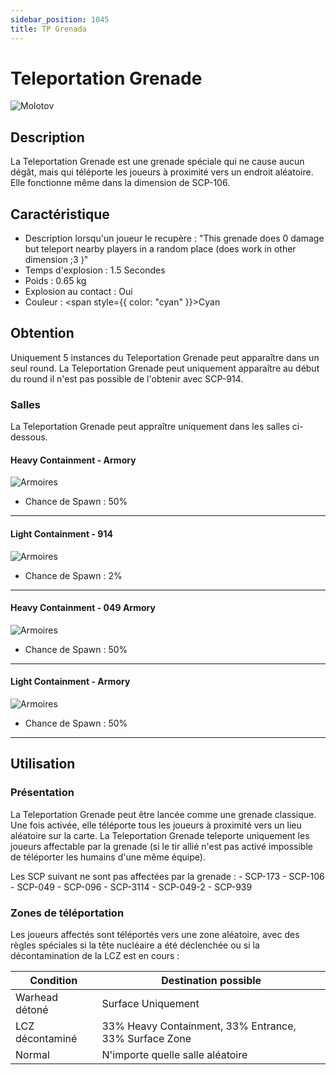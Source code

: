 ```yaml
---
sidebar_position: 1045
title: TP Grenada
---
```


# Teleportation Grenade

![Molotov](@site/static/img/doc/item/molotov.jpg)

## Description

La Teleportation Grenade est une grenade spéciale qui ne cause aucun dégât, mais qui téléporte les joueurs à proximité vers un endroit aléatoire. Elle fonctionne même dans la dimension de SCP-106.

## Caractéristique

- Description lorsqu'un joueur le recupère : "This grenade does 0 damage but teleport nearby players in a random place (does work in other dimension ;3 )"
- Temps d'explosion : 1.5 Secondes
- Poids : 0.65 kg
- Explosion au contact : Oui
- Couleur : <span style={{ color: "cyan" }}>Cyan</span>

## Obtention

Uniquement 5 instances du Teleportation Grenade peut apparaître dans un seul round. La Teleportation Grenade peut uniquement apparaître au début du round il n'est pas possible de l'obtenir avec SCP-914.

### Salles

La Teleportation Grenade peut appraître uniquement dans les salles ci-dessous.

#### Heavy Containment - Armory
![Armoires](@site/static/img/doc/room/hcz-armory-inside.png)
- Chance de Spawn : 50%
--------
#### Light Containment - 914
![Armoires](@site/static/img/doc/room/lcz-914-inside.png)
- Chance de Spawn : 2%
--------
#### Heavy Containment - 049 Armory
![Armoires](@site/static/img/doc/room/hcz-049-armory-inside.png)
- Chance de Spawn : 50%
--------
#### Light Containment - Armory
![Armoires](@site/static/img/doc/room/lcz-armory-inside.png)
- Chance de Spawn : 50%
--------

## Utilisation

### Présentation
La Teleportation Grenade peut être lancée comme une grenade classique. Une fois activée, elle téléporte tous les joueurs à proximité vers un lieu aléatoire sur la carte. La Teleportation Grenade teleporte uniquement les joueurs affectable par la grenade (si le tir allié n'est pas activé impossible de téléporter les humains d'une même équipe).

Les SCP suivant ne sont pas affectées par la grenade :
    - SCP-173
    - SCP-106
    - SCP-049
    - SCP-096
    - SCP-3114
    - SCP-049-2
    - SCP-939


### Zones de téléportation

Les joueurs affectés sont téléportés vers une zone aléatoire, avec des règles spéciales si la tête nucléaire a été déclenchée ou si la décontamination de la LCZ est en cours :

| Condition            | Destination possible                                     | 
|----------------------|----------------------------------------------------------|
| Warhead détoné       | Surface Uniquement                                       | 
| LCZ décontaminé      | 33% Heavy Containment, 33% Entrance, 33% Surface Zone    |
| Normal               | N'importe quelle salle aléatoire                         | 